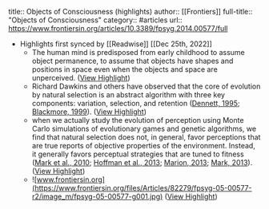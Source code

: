 title:: Objects of Consciousness (highlights)
author:: [[Frontiers]]
full-title:: "Objects of Consciousness"
category:: #articles
url:: https://www.frontiersin.org/articles/10.3389/fpsyg.2014.00577/full

- Highlights first synced by [[Readwise]] [[Dec 25th, 2022]]
	- The human mind is predisposed from early childhood to assume object permanence, to assume that objects have shapes and positions in space even when the objects and space are unperceived. ([View Highlight](https://read.readwise.io/read/01gn3yab05atn5epzn5t9apgv5))
	- Richard Dawkins and others have observed that the core of evolution by natural selection is an abstract algorithm with three key components: variation, selection, and retention ([Dennett, 1995](https://www.frontiersin.org/articles/10.3389/fpsyg.2014.00577/full#B22); [Blackmore, 1999](https://www.frontiersin.org/articles/10.3389/fpsyg.2014.00577/full#B8)). ([View Highlight](https://read.readwise.io/read/01gn3yas953vp86fp6ay9wrwzn))
	- when we actually study the evolution of perception using Monte Carlo simulations of evolutionary games and genetic algorithms, we find that natural selection does not, in general, favor perceptions that are true reports of objective properties of the environment. Instead, it generally favors perceptual strategies that are tuned to fitness ([Mark et al., 2010](https://www.frontiersin.org/articles/10.3389/fpsyg.2014.00577/full#B59); [Hoffman et al., 2013](https://www.frontiersin.org/articles/10.3389/fpsyg.2014.00577/full#B43); [Marion, 2013](https://www.frontiersin.org/articles/10.3389/fpsyg.2014.00577/full#B57); [Mark, 2013](https://www.frontiersin.org/articles/10.3389/fpsyg.2014.00577/full#B58)). ([View Highlight](https://read.readwise.io/read/01gn3ybfmh0nw17n0agsm1d1h7))
	- ![www.frontiersin.org](https://www.frontiersin.org/files/Articles/82279/fpsyg-05-00577-r2/image_m/fpsyg-05-00577-g001.jpg) ([View Highlight](https://read.readwise.io/read/01gn3yc64scb9kqjsdfr1xb4wh))